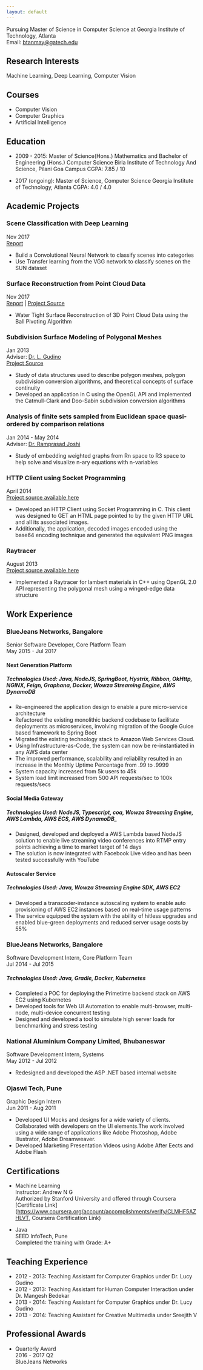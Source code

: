 ```yaml
---
layout: default
---
```


Pursuing Master of Science in Computer Science at Georgia Institute of Technology, Atlanta  
Email: [btanmay@gatech.edu ](mailto:btanmay@gatech.edu)  

<!-- ## Skills -->

## Research Interests

Machine Learning, Deep Learning, Computer Vision

## Courses 

- Computer Vision
- Computer Graphics 
- Artificial Intelligence

## Education

-  2009 - 2015: Master of Science(Hons.) Mathematics and Bachelor of Engineering (Hons.) Computer Science 
   Birla Institute of Technology And Science, Pilani Goa Campus
   CGPA:  7.85 / 10  

-  2017 (ongoing): Master of Science, Computer Science
   Georgia Institute of Technology, Atlanta
   CGPA:  4.0 / 4.0

## Academic Projects

### Scene Classification with Deep Learning   
Nov 2017  
[Report](https://tanmaybinaykiya.github.io/scene-classification-with-deep-learning)   
* Build a Convolutional Neural Network to classify scenes into categories  
* Use Transfer learning from the VGG network to classify scenes on the SUN dataset   

### Surface Reconstruction from Point Cloud Data   
Nov 2017   
[Report](https://tanmaybinaykiya.github.io/tetrahedralization-of-3d-meshes)  |  [Project Source](https://github.com/tanmaybinaykiya/Surface-Reconstruction-from-Point-Cloud-Data) 
* Water Tight Surface Reconstruction of 3D Point Cloud Data using the Ball Pivoting Algorithm   

### Subdivision Surface Modeling of Polygonal Meshes    
Jan 2013  
Adviser: [Dr. L. Gudino](http://www.bits-pilani.ac.in/goa/lucy/profile)  
[Project Source](https://github.com/tanmaybinaykiya/COP)   
* Study of data structures used to describe polygon meshes, polygon subdivision conversion algorithms, and theoretical concepts of surface continuity  
* Developed an application in C using the OpenGL API and implemented the Catmull-Clark and Doo-Sabin subdivision conversion algorithms  

### Analysis of finite sets sampled from Euclidean space quasi-ordered by comparison relations  
Jan 2014 - May 2014  
Adviser: [Dr. Ramprasad Joshi](https://scholar.google.co.in/citations?user=2Sv-n_sAAAAJ)  
* Study of embedding weighted graphs from Rn space to R3 space to help solve and visualize n-ary equations with n-variables  
  
###  HTTP Client using Socket Programming  
April 2014  
[Project source available here](https://github.com/tanmaybinaykiya/codebin/tree/master/CN/httpClient)  
* Developed an HTTP Client using Socket Programming in C. This client was designed to GET an HTML page pointed to by the given HTTP URL and all its associated images. 
* Additionally, the application, decoded images encoded using the base64 encoding technique and generated the equivalent PNG images 

### Raytracer  
August 2013   
[Project source available here](https://github.com/tanmaybinaykiya/Raytracer)  
* Implemented a Raytracer for lambert materials in C++ using OpenGL 2.0 API representing the polygonal mesh using a winged-edge data structure
   
## Work Experience

### BlueJeans Networks, Bangalore 
Senior Software Developer, Core Platform Team   
May 2015 - Jul 2017   

#### Next Generation Platform  
##### Technologies Used: Java, NodeJS, SpringBoot, Hystrix, Ribbon, OkHttp, NGINX, Feign, Graphana, Docker, Wowza Streaming Engine, AWS DynamoDB
  * Re-engineered the application design to enable a pure micro-service architecture  
  * Refactored the existing monolithic backend codebase to facilitate deployments as microservices, involving migration of the Google Guice based framework to Spring Boot
  * Migrated the existing technology stack to Amazon Web Services Cloud.   
  * Using Infrastructure-as-Code, the system can now be re-instantiated in any AWS data center    
  * The improved performance, scalability and reliability resulted in an increase in the Monthly Uptime Percentage from .99 to .9999  
  * System capacity increased from 5k users to 45k  
  * System load limit increased from 500 API requests/sec to 100k requests/secs  

#### Social Media Gateway
##### Technologies Used: NodeJS, Typescript, coa, Wowza Streaming Engine, AWS Lambda, AWS ECS, AWS DynamoDB_
  * Designed, developed and deployed a AWS Lambda based NodeJS solution to enable live streaming video conferences into RTMP entry points achieving a time to market target of 14 days  
  * The solution is now integrated with Facebook Live video and has been tested successfully with YouTube  

#### Autoscaler Service   
##### Technologies Used: Java, Wowza Streaming Engine SDK, AWS EC2
  * Developed a transcoder-instance autoscaling system to enable auto provisioning of AWS EC2 instances based on real-time usage patterns   
  * The service equipped the system with the ability of hitless upgrades and enabled blue-green deployments and reduced server usage costs by 55%   
  
### BlueJeans Networks, Bangalore 
Software Development Intern, Core Platform Team    
Jul 2014 - Jul 2015    

##### Technologies Used: Java, Gradle, Docker, Kubernetes
  * Completed a POC for deploying the Primetime backend stack on AWS EC2 using Kubernetes   
  * Developed tools for Web UI Automation to enable multi-browser, multi-node, multi-device concurrent testing   
  * Designed and developed a tool to simulate high server loads for benchmarking and stress testing   

### National Aluminium Company Limited, Bhubaneswar  
Software Development Intern, Systems   
May 2012 - Jul 2012    

* Redesigned and developed the ASP .NET based internal website

### Ojaswi Tech, Pune 
Graphic Design Intern   
Jun 2011 - Aug 2011   

* Developed UI Mocks and designs for a wide variety of clients. Collaborated with developers on the UI elements.The work involved using a wide range of applications like Adobe Photoshop, Adobe Illustrator, Adobe Dreamweaver.
* Developed Marketing Presentation Videos using Adobe After Eects and Adobe Flash
 
## Certifications  

- Machine Learning  
  Instructor: Andrew N G  
  Authorized by Stanford University and offered through Coursera  
  [Certificate Link](https://www.coursera.org/account/accomplishments/verify/CLMHF5AZHLVT, Coursera Certification Link)

- Java  
  SEED InfoTech, Pune   
  Completed the training with Grade: A+  

## Teaching Experience

- 2012 - 2013: Teaching Assistant for Computer Graphics under Dr. Lucy Gudino 
- 2012 - 2013: Teaching Assistant for Human Computer Interaction under Dr. Mangesh Bedekar 
- 2013 - 2014: Teaching Assistant for Computer Graphics under Dr. Lucy Gudino 
- 2013 - 2014: Teaching Assistant for Creative Multimedia under Sreejith V 

## Professional Awards  

- Quarterly Award  
  2016 - 2017 Q2   
  BlueJeans Networks  
